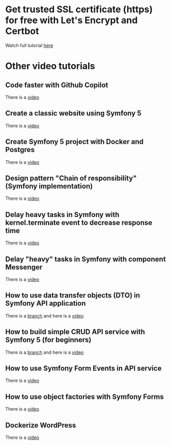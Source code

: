 # Get trusted SSL certificate (https) for free with Let's Encrypt and Certbot

Watch full tutorial [here](https://youtu.be/nFDk43tAKFQ)

# Other video tutorials

## Code faster with Github Copilot

There is a [video](https://youtu.be/qyxJXNNvd70)

## Create a classic website using Symfony 5

There is a [video](https://youtu.be/svAxl6U8akQ)

## Create Symfony 5 project with Docker and Postgres

There is a [video](https://youtu.be/4UrPI6Y3BWA)

## Design pattern "Chain of responsibility" (Symfony implementation)

There is a [video](https://youtu.be/3KQlubIv684)

## Delay heavy tasks in Symfony with kernel.terminate event to decrease response time

There is a [video](https://youtu.be/HrQme9KUlUg)

## Delay "heavy" tasks in Symfony with component Messenger

There is a [video](https://youtu.be/UHlA5nHdCmw)

## How to use data transfer objects (DTO) in Symfony API application

There is a [branch](https://github.com/Cap-Coding/symfony_api/tree/data_transfer_objects) and here is a [video](https://youtu.be/XxIhzgGv214)

## How to build simple CRUD API service with Symfony 5 (for beginners)

There is a [branch](https://github.com/Cap-Coding/symfony_api/tree/crud_api) and here is a [video](https://youtu.be/tbXpX4dAqjg)

## How to use Symfony Form Events in API service

There is a [video](https://youtu.be/lLwx96DA_Ww)

## How to use object factories with Symfony Forms

There is a [video](https://youtu.be/chgvsi6TWM8)

## Dockerize WordPress

There is a [video](https://youtu.be/coqucs1UhMY)
